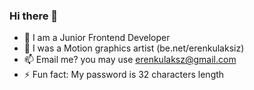 ### Hi there 👋

- 🔭 I am a Junior Frontend Developer
- 💬 I was a Motion graphics artist (be.net/erenkulaksiz)
- 📫 Email me? you may use erenkulaksz@gmail.com
- ⚡ Fun fact: My password is 32 characters length

